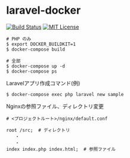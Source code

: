 # laravel-docker

[![Build Status](https://travis-ci.org/Kento75/laravel-docker.svg?branch=master)](https://travis-ci.org/Kento75/laravel-docker)
[![MIT License](http://img.shields.io/badge/license-MIT-blue.svg?style=flat)](LICENSE)

```
# PHP のみ
$ export DOCKER_BUILDKIT=1
$ docker-compose build
```

```
# 全部
$ docker-compose up -d
$ docker-compose ps
```

Laravelアプリ作成コマンド(例)

```
$ docker-compose exec php laravel new sample
```

Nginxの参照ファイル、ディレクトリ変更

```
# <プロジェクトルート>/nginx/default.conf

root /src;  # ディレクトリ
　　・
　　・
index index.php index.html;  # 参照ファイル
```
